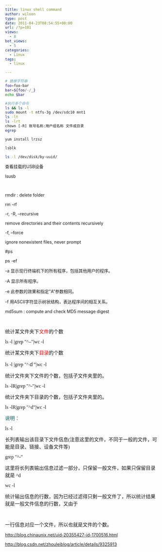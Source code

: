 ```yaml
---
title: linux shell command
author: wiloon
type: post
date: 2011-04-23T08:54:55+00:00
url: /?p=101
views:
  - 8
bot_views:
  - 5
categories:
  - Linux
tags:
  - linux

---
```

```bash
# 替换字符串
foo=foo-bar
bar=${foo/-/_}
echo $bar

#执行多个命令
ls && ls -l
sudo mount -t ntfs-3g /dev/sdc10 mnt1
ls -lt
ls -lrt
chown [-R] 账号名称:用户组名称 文件或目录
egrep

yum install lrzsz

lsblk

ls -l /dev/disk/by-uuid/
```

查看挂载的USB设备

lsusb

 

rmdir : delete folder
  
rm -rf
  
-r, -R, &#8211;recursive
  
remove directories and their contents recursively
  
-f, &#8211;force
  
ignore nonexistent files, never prompt
  
#ps
  
ps -ef
  
-a 显示现行终端机下的所有程序，包括其他用户的程序。
  
-A 显示所有程序。
  
-e 此参数的效果和指定&#8221;A&#8221;参数相同。
  
-f 用ASCII字符显示树状结构，表达程序间的相互关系。

md5sum : compute and check MD5 message digest

 

<span style="font-family: 宋体; font-size: medium;">统计某文件夹下<span style="color: #ff0000;">文件</span>的个数</span>

<span style="font-family: 宋体; font-size: medium;">ls -l |grep "^<span style="color: #000000;">&#8211;</span>"|wc -l</span>

<span style="font-family: 宋体; font-size: medium;">统计某文件夹下<span style="color: #ff0000;">目录</span>的个数</span>

<span style="font-family: 宋体; font-size: medium;">ls -l |grep "^ｄ&#8221;|wc -l</span>

<span style="font-family: 宋体; font-size: medium;">统计文件夹下文件的个数，包括子文件夹里的。</span>

<span style="font-family: 宋体; font-size: medium;">ls -lR|grep "^-"|wc -l</span>

<span style="font-family: 宋体; font-size: medium;">统计文件夹下目录的个数，包括子文件夹里的。</span>

<span style="font-family: 宋体; font-size: medium;">ls -lR|grep "^d&#8221;|wc -l</span>

<span style="color: #006666; font-family: 宋体; font-size: medium;">说明：</span>

<span style="font-family: 宋体; font-size: medium;">ls -l</span>

<span style="font-family: 宋体; font-size: medium;">长列表输出该目录下文件信息(注意这里的文件，不同于一般的文件，可能是目录、链接、设备文件等)</span>

<span style="font-family: 宋体; font-size: medium;">grep "^-"</span>

<span style="font-family: 宋体; font-size: medium;">这里将长列表输出信息过滤一部分，只保留一般文件，如果只保留目录就是 ^d</span>

<span style="font-family: 宋体; font-size: medium;">wc -l</span>

<span style="font-family: 宋体; font-size: medium;">统计输出信息的行数，因为已经过滤得只剩一般文件了，所以统计结果就是一般文件信息的行数，又由于</span>

 

<span style="font-family: 宋体; font-size: medium;">一行信息对应一个文件，所以也就是文件的个数。</span>

http://blog.chinaunix.net/uid-20355427-id-1700516.html

http://blog.csdn.net/zhouleiblog/article/details/9325913